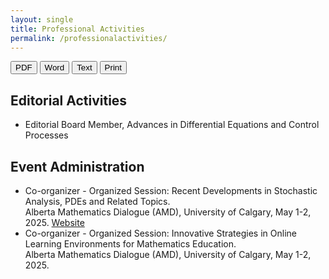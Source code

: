 ```yaml
---
layout: single
title: Professional Activities
permalink: /professionalactivities/
---
```

<!-- Export buttons (no 404; PDF opens print dialog, Word/TXT download locally) -->
<div class="download-bar">
  <button class="btn export" data-kind="pdf">PDF</button>
  <button class="btn export" data-kind="doc">Word</button>
  <button class="btn export" data-kind="txt">Text</button>
  <button class="btn" onclick="window.print()">Print</button>
</div>

## Editorial Activities
- Editorial Board Member, Advances in Differential Equations and Control Processes

## Event Administration
- Co-organizer - Organized Session: Recent Developments in Stochastic Analysis, PDEs and Related Topics. <br>
  Alberta Mathematics Dialogue (AMD), University of Calgary, May 1-2, 2025. <a href="https://sites.google.com/view/ucalgary-amd2025/schedule" target="_blank" rel="noopener">Website</a>
- Co-organizer - Organized Session: Innovative Strategies in Online Learning Environments for Mathematics Education. <br>
  Alberta Mathematics Dialogue (AMD), University of Calgary, May 1-2, 2025. 
